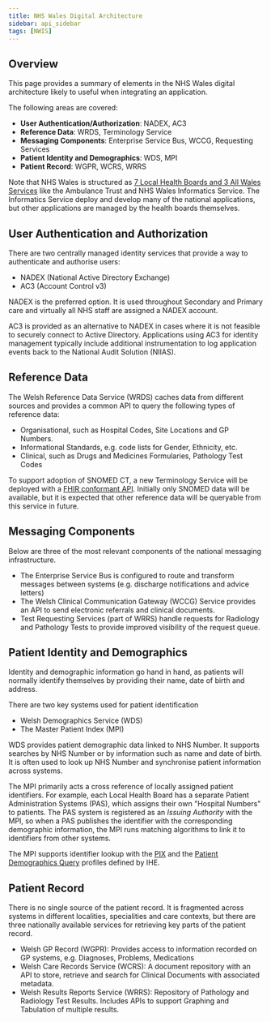 ```yaml
---
title: NHS Wales Digital Architecture
sidebar: api_sidebar
tags: [NWIS]
---
```

## Overview
This page provides a summary of elements in the NHS Wales digital architecture likely to useful when integrating an application.

The following areas are covered:
 - **User Authentication/Authorization**: NADEX, AC3
 - **Reference Data**: WRDS, Terminology Service
 - **Messaging Components**: Enterprise Service Bus, WCCG, Requesting Services
 - **Patient Identity and Demographics**: WDS, MPI
 - **Patient Record**: WGPR, WCRS, WRRS

Note that NHS Wales is structured as [7 Local Health Boards and 3 All Wales Services](http://www.wales.nhs.uk/nhswalesaboutus/structure) like the Ambulance Trust and NHS Wales Informatics Service. The Informatics Service deploy and develop many of the national applications, but other applications are managed by the health boards themselves.  


## User Authentication and Authorization
There are two centrally managed identity services that provide a way to authenticate and authorise users:
 - NADEX (National Active Directory Exchange)
 - AC3 (Account Control v3)

NADEX is the preferred option.  It is used throughout Secondary and Primary care and virtually all NHS staff are assigned a NADEX account.  

AC3 is provided as an alternative to NADEX in cases where it is not feasible to securely connect to Active Directory.  Applications using AC3 for identity management typically include additional instrumentation to log application events back to the National Audit Solution (NIIAS).


## Reference Data
The Welsh Reference Data Service (WRDS) caches data from different sources and provides a common API to query the following types of reference data:

- Organisational, such as Hospital Codes, Site Locations and GP Numbers.
- Informational Standards, e.g. code lists for Gender, Ethnicity, etc. 
- Clinical, such as Drugs and Medicines Formularies, Pathology Test Codes 

To support adoption of SNOMED CT, a new Terminology Service will be deployed with a [FHIR conformant API](http://hl7.org/implement/standards/fhir/terminology-module.html). Initially only SNOMED data will be available, but it is expected that other reference data will be queryable from this service in future.


## Messaging Components
Below are three of the most relevant components of the national messaging infrastructure.

- The Enterprise Service Bus is configured to route and transform messages between systems (e.g. discharge notifications and advice letters)
- The Welsh Clinical Communication Gateway (WCCG) Service provides an API to send electronic referrals and clinical documents.
- Test Requesting Services (part of WRRS) handle requests for Radiology and Pathology Tests to provide improved visibility of the request queue.


## Patient Identity and Demographics
Identity and demographic information go hand in hand, as patients will normally identify themselves by providing their name, date of birth and address.

There are two key systems used for patient identification
 - Welsh Demographics Service (WDS)
 - The Master Patient Index (MPI)

WDS provides patient demographic data linked to NHS Number.  It supports searches by NHS Number or by information such as name and date of birth.  It is often used to look up NHS Number and synchronise patient information across systems.

The MPI primarily acts a cross reference of locally assigned patient identifiers. For example, each Local Health Board has a separate Patient Administration Systems (PAS), which assigns their own "Hospital Numbers" to patients.  The PAS system is registered as an *Issuing Authority* with the MPI, so when a PAS publishes the identifier with the corresponding demographic information, the MPI runs matching algorithms to link it to identifiers from other systems.

The MPI supports identifier lookup with the [PIX](https://wiki.ihe.net/index.php/Patient_Identifier_Cross-Referencing) and the [Patient Demographics Query](https://wiki.ihe.net/index.php/Patient_Demographics_Query) profiles defined by IHE.


## Patient Record
There is no single source of the patient record.  It is fragmented across systems in different localities, specialities and care contexts, but there are three nationally available services for retrieving key parts of the patient record.

- Welsh GP Record (WGPR): Provides access to information recorded on GP systems, e.g. Diagnoses, Problems, Medications 
- Welsh Care Records Service (WCRS): A document repository with an API to store, retrieve and search for Clinical Documents with associated metadata.
- Welsh Results Reports Service (WRRS): Repository of Pathology and Radiology Test Results.  Includes APIs to support Graphing and Tabulation of multiple results.







